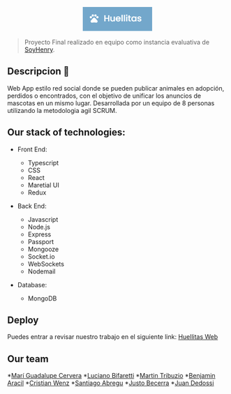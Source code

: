 <p align='center'>
    <img src='client\src\images\huellitas.png' />
</p>

>Proyecto Final realizado en equipo como instancia evaluativa de [SoyHenry](https://www.soyhenry.com/). 

## Descripcion 🎇
Web App estilo red social donde se pueden publicar animales en
adopción, perdidos o encontrados, con el objetivo de unificar los
anuncios de mascotas en un mismo lugar. 
Desarrollada por un equipo de 8 personas utilizando la metodologia agil SCRUM.

## Our stack of technologies:

- Front End:
    + Typescript
    + CSS
    + React
    + Maretial UI
    + Redux

- Back End:
    + Javascript
    + Node.js
    + Express
    + Passport
    + Mongooze
    + Socket.io
    + WebSockets
    + Nodemail 

- Database: 
    + MongoDB

## Deploy
Puedes entrar a revisar nuestro trabajo en el siguiente link: [Huellitas Web](https://huellitas.vercel.app/home)

## Our team
*[Marí Guadalupe Cervera](https://github.com/maria-guadalupe-cervera)
*[Luciano Bifaretti](https://github.com/luchobifa)
*[Martin Tribuzio](https://github.com/Martintribuzio)
*[Benjamin Aracil](https://github.com/benjaaracil)
*[Cristian Wenz](https://github.com/cdwenz)
*[Santiago Abregu](https://github.com/santipk)
*[Justo Becerra](https://github.com/JustBecerra)
*[Juan Dedossi](https://github.com/JuanDedossi)
